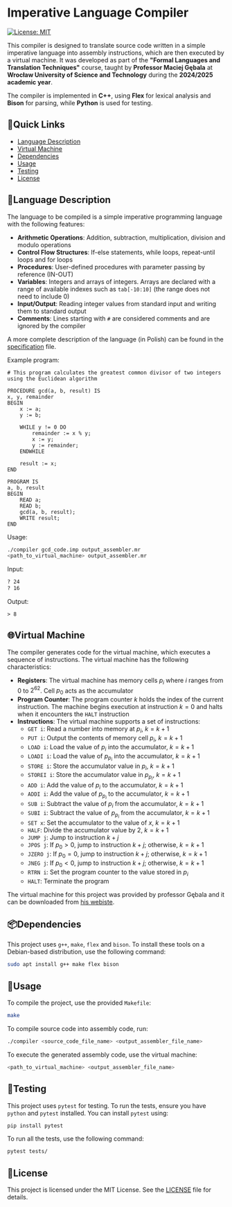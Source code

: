 # Imperative Language Compiler

[![License: MIT](https://img.shields.io/badge/License-MIT-yellow.svg)](https://opensource.org/licenses/MIT)

This compiler is designed to translate source code written in a simple imperative language into assembly instructions, which are then executed by a virtual machine.
It was developed as part of the **"Formal Languages and Translation Techniques"** course, taught by **Professor Maciej Gębala** at **Wrocław University of Science and Technology** during the **2024/2025 academic year**.

The compiler is implemented in **C++**, using **Flex** for lexical analysis and **Bison** for parsing, while **Python** is used for testing.

## 🔗Quick Links
- [Language Description](#language-description)
- [Virtual Machine](#virtual-machine)
- [Dependencies](#dependencies)
- [Usage](#usage)
- [Testing](#testing)
- [License](#license)

## 📝Language Description

The language to be compiled is a simple imperative programming language with the following features:
- **Arithmetic Operations**: Addition, subtraction, multiplication, division and modulo operations
- **Control Flow Structures**: If-else statements, while loops, repeat-until loops and for loops
- **Procedures**: User-defined procedures with parameter passing by reference (IN-OUT)
- **Variables**: Integers and arrays of integers. Arrays are declared with a range of available indexes such as `tab[-10:10]` (the range does not need to include 0)
- **Input/Output**: Reading integer values from standard input and writing them to standard output
- **Comments**: Lines starting with `#` are considered comments and are ignored by the compiler

A more complete description of the language (in Polish) can be found in the [specification](Specification.pdf) file.

Example program:
```
# This program calculates the greatest common divisor of two integers using the Euclidean algorithm

PROCEDURE gcd(a, b, result) IS
x, y, remainder
BEGIN
    x := a;
    y := b;

    WHILE y != 0 DO
        remainder := x % y;
        x := y;
        y := remainder;
    ENDWHILE

    result := x;
END

PROGRAM IS
a, b, result
BEGIN
    READ a;
    READ b;
    gcd(a, b, result);
    WRITE result;
END
```

Usage: 
```bash
./compiler gcd_code.imp output_assembler.mr
<path_to_virtual_machine> output_assembler.mr
```

Input:
```bash
? 24
? 16
```

Output:
```
> 8
```

## 🌐Virtual Machine

The compiler generates code for the virtual machine, which executes a sequence of instructions. The virtual machine has the following characteristics:
- **Registers**: The virtual machine has memory cells $p_i$ where $i$ ranges from 0 to $2^{62}$. Cell $p_0$ acts as the accumulator
- **Program Counter**: The program counter $k$ holds the index of the current instruction. The machine begins execution at instruction $k = 0$ and halts when it encounters the `HALT` instruction
- **Instructions**: The virtual machine supports a set of instructions:
    - `GET i`: Read a number into memory at $p_i$, $k = k + 1$
    - `PUT i`: Output the contents of memory cell $p_i$, $k = k + 1$
    - `LOAD i`: Load the value of $p_i$ into the accumulator, $k = k + 1$
    - `LOADI i`: Load the value of $p_{p_i}$ into the accumulator, $k = k + 1$
    - `STORE i`: Store the accumulator value in $p_i$, $k = k + 1$
    - `STOREI i`: Store the accumulator value in $p_{p_i}$, $k = k + 1$
    - `ADD i`: Add the value of $p_i$ to the accumulator, $k = k + 1$
    - `ADDI i`: Add the value of $p_{p_i}$ to the accumulator, $k = k + 1$
    - `SUB i`: Subtract the value of $p_i$ from the accumulator, $k = k + 1$
    - `SUBI i`: Subtract the value of $p_{p_i}$ from the accumulator, $k = k + 1$
    - `SET x`: Set the accumulator to the value of $x$, $k = k + 1$
    - `HALF`: Divide the accumulator value by 2, $k = k + 1$
    - `JUMP j`: Jump to instruction $k + j$
    - `JPOS j`: If $p_0 > 0$, jump to instruction $k + j$; otherwise, $k = k + 1$
    - `JZERO j`: If $p_0 = 0$, jump to instruction $k + j$; otherwise, $k = k + 1$
    - `JNEG j`: If $p_0 < 0$, jump to instruction $k + j$; otherwise, $k = k + 1$
    - `RTRN i`: Set the program counter to the value stored in $p_i$
    - `HALT`: Terminate the program

The virtual machine for this project was provided by professor Gębala and it can be downloaded from [his webiste](https://ki.pwr.edu.pl/gebala/dyd/jftt2024.html).

## 📦Dependencies

This project uses `g++`, `make`, `flex` and `bison`. To install these tools on a Debian-based distribution, use the following command:
```bash
sudo apt install g++ make flex bison
```

## 🚀Usage

To compile the project, use the provided `Makefile`:
```bash
make
```

To compile source code into assembly code, run:
```bash
./compiler <source_code_file_name> <output_assembler_file_name>
```

To execute the generated assembly code, use the virtual machine:
```bash
<path_to_virtual_machine> <output_assembler_file_name>
```

## 🧪Testing

This project uses `pytest` for testing. To run the tests, ensure you have `python` and `pytest` installed. You can install `pytest` using:
```bash
pip install pytest
```

To run all the tests, use the following command:
```bash
pytest tests/
```

## 📜License
This project is licensed under the MIT License. See the [LICENSE](LICENSE) file for details.
